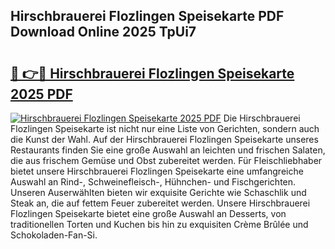 ## Hirschbrauerei Flozlingen Speisekarte PDF Download Online 2025 TpUi7

# <h2><a href="http://gcaxl1j.nevu.top/?p=Hirschbrauerei+Flozlingen+Speisekarte">🔗 👉🔴 Hirschbrauerei Flozlingen Speisekarte 2025 PDF</a></h2>

[![Hirschbrauerei Flozlingen Speisekarte 2025 PDF](https://i.imgur.com/dBaPXMq.png)](http://gcaxl1j.nevu.top/?p=Hirschbrauerei+Flozlingen+Speisekarte)
Die Hirschbrauerei Flozlingen Speisekarte ist nicht nur eine Liste von Gerichten, sondern auch die Kunst der Wahl. Auf der Hirschbrauerei Flozlingen Speisekarte unseres Restaurants finden Sie eine große Auswahl an leichten und frischen Salaten, die aus frischem Gemüse und Obst zubereitet werden. Für Fleischliebhaber bietet unsere Hirschbrauerei Flozlingen Speisekarte eine umfangreiche Auswahl an Rind-, Schweinefleisch-, Hühnchen- und Fischgerichten. Unseren Auserwählten bieten wir exquisite Gerichte wie Schaschlik und Steak an, die auf fettem Feuer zubereitet werden. Unsere Hirschbrauerei Flozlingen Speisekarte bietet eine große Auswahl an Desserts, von traditionellen Torten und Kuchen bis hin zu exquisiten Crème Brûlée und Schokoladen-Fan-Si.
